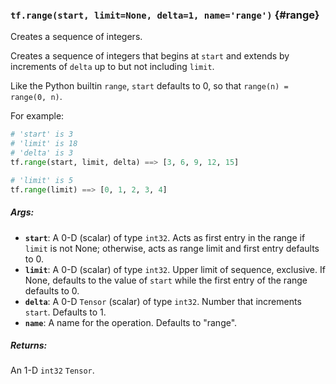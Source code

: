 ### `tf.range(start, limit=None, delta=1, name='range')` {#range}

Creates a sequence of integers.

Creates a sequence of integers that begins at `start` and extends by
increments of `delta` up to but not including `limit`.

Like the Python builtin `range`, `start` defaults to 0, so that
`range(n) = range(0, n)`.

For example:

```python
# 'start' is 3
# 'limit' is 18
# 'delta' is 3
tf.range(start, limit, delta) ==> [3, 6, 9, 12, 15]

# 'limit' is 5
tf.range(limit) ==> [0, 1, 2, 3, 4]
```

##### Args:


*  <b>`start`</b>: A 0-D (scalar) of type `int32`. Acts as first entry in the range if
    `limit` is not None; otherwise, acts as range limit and first entry
    defaults to 0.
*  <b>`limit`</b>: A 0-D (scalar) of type `int32`. Upper limit of sequence,
    exclusive. If None, defaults to the value of `start` while the first
    entry of the range defaults to 0.
*  <b>`delta`</b>: A 0-D `Tensor` (scalar) of type `int32`. Number that increments
    `start`. Defaults to 1.
*  <b>`name`</b>: A name for the operation. Defaults to "range".

##### Returns:

  An 1-D `int32` `Tensor`.

